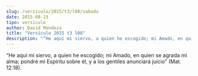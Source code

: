```yaml
---
slug: /versiculo/2015/t3/l08/sabado
date: 2015-08-15
tipo: versiculo
author: David Mendoza
title: "Versículo 2015 t3 l08"
description: "“He aquí mi siervo, a quien he escogido; mi Amado, en quien se agrada mi alma; pondré mi Espíritu sobre él, y a los gentiles anunciará juicio” (Mat. 12:18)."
---
```


“He aquí mi siervo, a quien he escogido; mi Amado, en quien se agrada mi alma; pondré mi Espíritu sobre él, y a los gentiles anunciará juicio” (Mat. 12:18).
